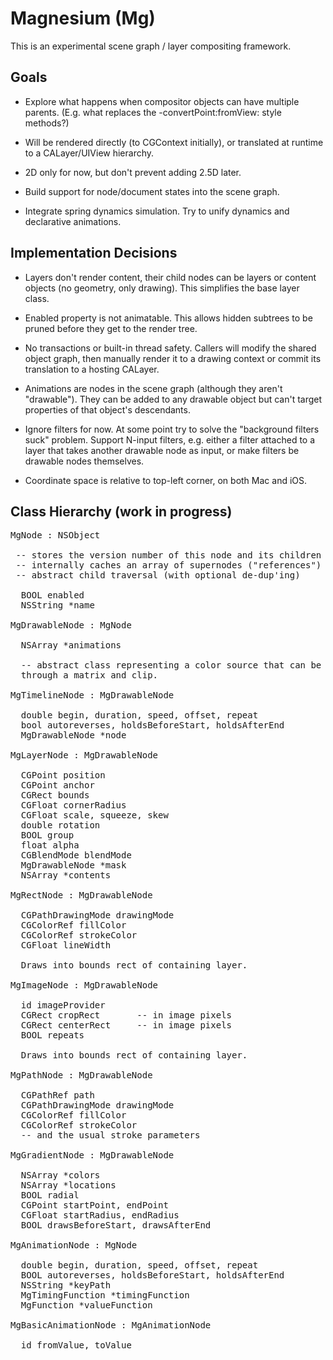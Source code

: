 
# Magnesium (Mg)

This is an experimental scene graph / layer compositing framework.


## Goals

- Explore what happens when compositor objects can have multiple
parents. (E.g. what replaces the -convertPoint:fromView: style methods?)

- Will be rendered directly (to CGContext initially), or translated at
runtime to a CALayer/UIView hierarchy.

- 2D only for now, but don't prevent adding 2.5D later.

- Build support for node/document states into the scene graph.

- Integrate spring dynamics simulation. Try to unify dynamics and
declarative animations.


## Implementation Decisions

- Layers don't render content, their child nodes can be layers or
content objects (no geometry, only drawing). This simplifies the base
layer class.

- Enabled property is not animatable. This allows hidden subtrees to be
pruned before they get to the render tree.

- No transactions or built-in thread safety. Callers will modify the
shared object graph, then manually render it to a drawing context or
commit its translation to a hosting CALayer.

- Animations are nodes in the scene graph (although they aren't
"drawable"). They can be added to any drawable object but can't target
properties of that object's descendants.

- Ignore filters for now. At some point try to solve the "background
filters suck" problem. Support N-input filters, e.g. either a filter
attached to a layer that takes another drawable node as input, or make
filters be drawable nodes themselves.

- Coordinate space is relative to top-left corner, on both Mac and iOS.


## Class Hierarchy (work in progress)

<pre>
MgNode : NSObject

 -- stores the version number of this node and its children
 -- internally caches an array of supernodes ("references")
 -- abstract child traversal (with optional de-dup'ing)

  BOOL enabled
  NSString *name

MgDrawableNode : MgNode

  NSArray<MgAnimationNode> *animations

  -- abstract class representing a color source that can be drawn
  through a matrix and clip.

MgTimelineNode : MgDrawableNode

  double begin, duration, speed, offset, repeat
  bool autoreverses, holdsBeforeStart, holdsAfterEnd
  MgDrawableNode *node

MgLayerNode : MgDrawableNode

  CGPoint position
  CGPoint anchor
  CGRect bounds
  CGFloat cornerRadius
  CGFloat scale, squeeze, skew
  double rotation
  BOOL group
  float alpha
  CGBlendMode blendMode
  MgDrawableNode *mask
  NSArray<MgDrawableNode> *contents

MgRectNode : MgDrawableNode

  CGPathDrawingMode drawingMode
  CGColorRef fillColor
  CGColorRef strokeColor
  CGFloat lineWidth

  Draws into bounds rect of containing layer.

MgImageNode : MgDrawableNode

  id<MgImageProvider> imageProvider
  CGRect cropRect		-- in image pixels
  CGRect centerRect		-- in image pixels
  BOOL repeats

  Draws into bounds rect of containing layer.

MgPathNode : MgDrawableNode

  CGPathRef path
  CGPathDrawingMode drawingMode
  CGColorRef fillColor
  CGColorRef strokeColor
  -- and the usual stroke parameters

MgGradientNode : MgDrawableNode

  NSArray<CGColorRef> *colors
  NSArray<NSNumber> *locations
  BOOL radial
  CGPoint startPoint, endPoint
  CGFloat startRadius, endRadius
  BOOL drawsBeforeStart, drawsAfterEnd

MgAnimationNode : MgNode

  double begin, duration, speed, offset, repeat
  BOOL autoreverses, holdsBeforeStart, holdsAfterEnd
  NSString *keyPath
  MgTimingFunction *timingFunction
  MgFunction *valueFunction

MgBasicAnimationNode : MgAnimationNode

  id fromValue, toValue
</pre>
